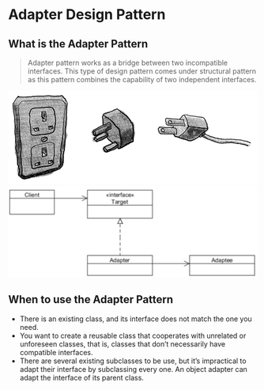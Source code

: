 #   Adapter Design Pattern


##  What is the Adapter Pattern
>   Adapter pattern works as a bridge between two incompatible interfaces. This type of design pattern comes under 
    structural pattern as this pattern combines the capability of two independent interfaces.   

![UML diagram](https://github.com/11andrew1991/design_patterns/blob/master/Adapter/img/adapter-02.PNG)
![UML diagram](https://github.com/11andrew1991/design_patterns/blob/master/Adapter/img/adapter.PNG)

            
        
##  When to use the Adapter Pattern
-   There is an existing class, and its interface does not match the one you need.
-   You want to create a reusable class that cooperates with unrelated or unforeseen classes, that is, classes that 
    don’t necessarily have compatible interfaces.
-   There are several existing subclasses to be use, but it’s impractical to adapt their interface by subclassing 
    every one. An object adapter can adapt the interface of its parent class.
